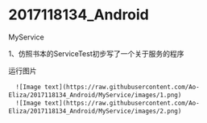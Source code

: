 # 2017118134_Android   
  
  MyService  
  
1、仿照书本的ServiceTest初步写了一个关于服务的程序      
   
   运行图片   
      
	  ![Image text](https://raw.githubusercontent.com/Ao-Eliza/2017118134_Android/MyService/images/1.png)
	  ![Image text](https://raw.githubusercontent.com/Ao-Eliza/2017118134_Android/MyService/images/2.png)
	